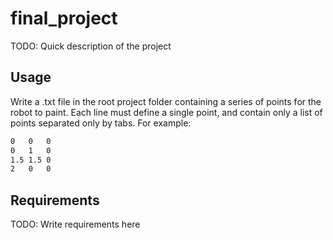 # final_project
TODO: Quick description of the project

## Usage
Write a .txt file in the root project folder containing a series of points for the robot to paint.
Each line must define a single point, and contain only a list of points separated only by tabs.  For example:
```txt
0   0   0
0   1   0
1.5 1.5 0
2   0   0
```

## Requirements
TODO: Write requirements here